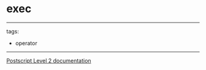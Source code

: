 # exec

---
tags:

- operator

---

[Postscript Level 2 documentation](https://hepunx.rl.ac.uk/~adye/psdocs/ref/PSL2e.html#exec)
